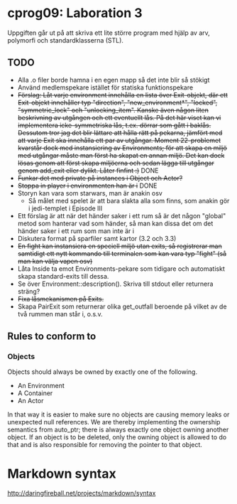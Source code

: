 # cprog09: Laboration 3 #

Uppgiften går ut på att skriva ett lite större program med hjälp av arv,
polymorfi och standardklasserna (STL).

## TODO ##

* Alla .o filer borde hamna i en egen mapp så det inte blir så stökigt
* Använd medlemspekare istället för statiska funktionspekare
* <del>Förslag: Låt varje environment innehålla en lista över Exit-objekt, där
  ett Exit-objekt innehåller typ "direction", "new_environment*", "locked", 
  "symmetric_lock" och "unlocking_item". Kanske även någon liten beskrivning
  av utgången och ett eventuellt lås. På det här viset kan vi implementera
  icke-symmetriska lås, t.ex. dörrar som gått i baklås. Dessutom tror jag det
  blir lättare att hålla rätt på pekarna, jämfört med att varje Exit ska
  innehålla ett par av utgångar. Moment 22-problemet kvarstår dock med 
  instansiering av Environments; för att skapa en miljö med utgångar måste
  man först ha skapat en annan miljö. Det kan dock lösas genom att först
  skapa miljöerna och sedan lägga till utgångar genom add_exit eller dylikt. 
      Låter finfint :)</del> DONE
* <del>Funkar det med private på instances i Object och Actor?</del>
* <del>Stoppa in player i environmenten han är i</del> DONE
* Storyn kan vara som starwars, man är anakin osv
  * Så målet med spelet är att bara slakta alla som finns, som anakin gör i jedi-templet i Episode III
* Ett förslag är att när det händer saker i ett rum så är det någon "global" metod som hanterar vad som händer, så man kan dissa det om det händer saker i ett rum som man inte är i
* Diskutera format på sparfiler samt kartor (3.2 och 3.3)
* <del>En fight  kan instansiera en speciell miljö utan exits, så registrerar man samtidigt ett nytt kommando till terminalen som kan vara typ "fight" (så man kan välja vapen osv)</del>
* Låta Inside ta emot Environments-pekare som tidigare och automatiskt skapa standard-exits till dessa.
* Se över Environment::description(). Skriva till stdout eller returnera sträng?
* <del>Fixa låsmekanismen på Exits.</del>
* Skapa PairExit som returnerar olika get_outfall beroende på vilket av de två rummen man står i, o.s.v.


## Rules to conform to ##

### Objects ###

Objects should always be owned by exactly one of the following.

* An Environment 
* A Container
* An Actor

In that way it is easier to make sure no objects are causing memory leaks or
unexpected null references. We are thereby implementing the ownership semantics
from auto_ptr; there is always exactly one object owning another object. If an
object is to be deleted, only the owning object is allowed to do that and is
also responsible for removing the pointer to that object.



# Markdown syntax

http://daringfireball.net/projects/markdown/syntax
